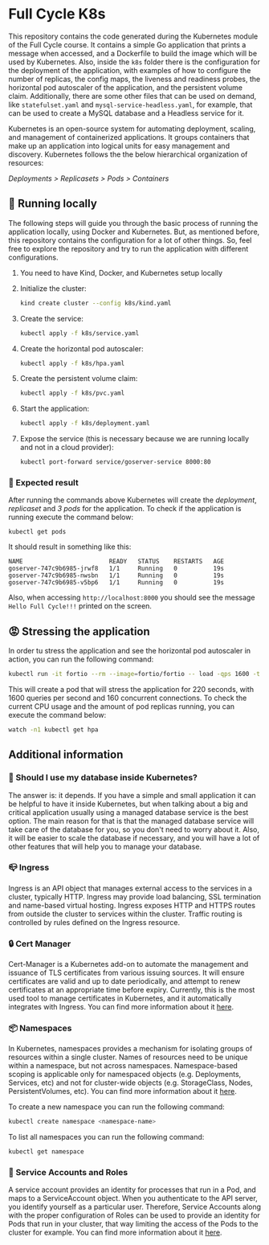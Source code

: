 # Full Cycle K8s

This repository contains the code generated during the Kubernetes module of the Full Cycle course. It contains a simple Go application that prints a message when accessed, and a Dockerfile to build the image which will be used by Kubernetes. Also, inside the `k8s` folder there is the configuration for the deployment of the application, with examples of how to configure the number of replicas, the config maps, the liveness and readiness probes, the horizontal pod autoscaler of the application, and the persistent volume claim. Additionally, there are some other files that can be used on demand, like `statefulset.yaml` and `mysql-service-headless.yaml`, for example, that can be used to create a MySQL database and a Headless service for it.

Kubernetes is an open-source system for automating deployment, scaling, and management of containerized applications. It groups containers that make up an application into logical units for easy management and discovery. Kubernetes follows the the below hierarchical organization of resources:

_Deployments > Replicasets > Pods > Containers_

## 🔧 Running locally

The following steps will guide you through the basic process of running the application locally, using Docker and Kubernetes. But, as mentioned before, this repository contains the configuration for a lot of other things. So, feel free to explore the repository and try to run the application with different configurations.

1. You need to have Kind, Docker, and Kubernetes setup locally
1. Initialize the cluster:
    ```bash
    kind create cluster --config k8s/kind.yaml
    ```
1. Create the service:

    ```bash
    kubectl apply -f k8s/service.yaml
    ```
1. Create the horizontal pod autoscaler:

    ```bash
    kubectl apply -f k8s/hpa.yaml
    ```
1. Create the persistent volume claim:

    ```bash
    kubectl apply -f k8s/pvc.yaml
    ```
1. Start the application:

    ```bash
    kubectl apply -f k8s/deployment.yaml
    ```
1. Expose the service (this is necessary because we are running locally and not in a cloud provider):

    ```bash
    kubectl port-forward service/goserver-service 8000:80
    ```

### 🎯 Expected result

After running the commands above Kubernetes will create the *deployment*, *replicaset* and *3 pods* for the application. To check if the application is running execute the command below:

```
kubectl get pods
```

It should result in something like this:

```
NAME                        READY   STATUS    RESTARTS   AGE
goserver-747c9b6985-jrwf8   1/1     Running   0          19s
goserver-747c9b6985-nwsbn   1/1     Running   0          19s
goserver-747c9b6985-v5bp6   1/1     Running   0          19s
```

Also, when accessing `http://localhost:8000` you should see the message `Hello Full Cycle!!!` printed on the screen.

## 😡 Stressing the application

In order tu stress the application and see the horizontal pod autoscaler in action, you can run the following command:

```bash
kubectl run -it fortio --rm --image=fortio/fortio -- load -qps 1600 -t 220s -c 160 "http://goserver-service/healthz"
```

This will create a pod that will stress the application for 220 seconds, with 1600 queries per second and 160 concurrent connections. To check the current CPU usage and the amount of pod replicas running, you can execute the command below:

```bash
watch -n1 kubectl get hpa
```

## Additional information

### 🧐 Should I use my database inside Kubernetes?

The answer is: it depends. If you have a simple and small application it can be helpful to have it inside Kubernetes, but when talking about a big and critical application usually using a managed database service is the best option. The main reason for that is that the managed database service will take care of the database for you, so you don't need to worry about it. Also, it will be easier to scale the database if necessary, and you will have a lot of other features that will help you to manage your database. 

### 📪 Ingress

Ingress is an API object that manages external access to the services in a cluster, typically HTTP. Ingress may provide load balancing, SSL termination and name-based virtual hosting. Ingress exposes HTTP and HTTPS routes from outside the cluster to services within the cluster. Traffic routing is controlled by rules defined on the Ingress resource.

### 🔒 Cert Manager

Cert-Manager is a Kubernetes add-on to automate the management and issuance of TLS certificates from various issuing sources. It will ensure certificates are valid and up to date periodically, and attempt to renew certificates at an appropriate time before expiry. Currently, this is the most used tool to manage certificates in Kubernetes, and it automatically integrates with Ingress. You can find more information about it [here](https://cert-manager.io/docs/).

### 📦 Namespaces

In Kubernetes, namespaces provides a mechanism for isolating groups of resources within a single cluster. Names of resources need to be unique within a namespace, but not across namespaces. Namespace-based scoping is applicable only for namespaced objects (e.g. Deployments, Services, etc) and not for cluster-wide objects (e.g. StorageClass, Nodes, PersistentVolumes, etc). You can find more information about it [here](https://kubernetes.io/docs/concepts/overview/working-with-objects/namespaces/).

To create a new namespace you can run the following command:

```bash
kubectl create namespace <namespace-name>
```

To list all namespaces you can run the following command:

```bash
kubectl get namespace
```

### 🔐 Service Accounts and Roles

A service account provides an identity for processes that run in a Pod, and maps to a ServiceAccount object. When you authenticate to the API server, you identify yourself as a particular user. Therefore, Service Accounts along with the proper configuration of Roles can be used to provide an identity for Pods that run in your cluster, that way limiting the access of the Pods to the cluster for example. You can find more information about it [here](https://kubernetes.io/docs/tasks/configure-pod-container/configure-service-account/).

